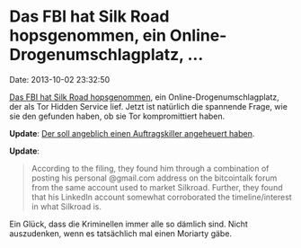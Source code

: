 Das FBI hat Silk Road hopsgenommen, ein Online-Drogenumschlagplatz, \...
========================================================================

Date: 2013-10-02 23:32:50

[Das FBI hat Silk Road
hopsgenommen](http://www.reuters.com/article/2013/10/02/crime-silkroad-raid-idUSL1N0HS12C20131002),
ein Online-Drogenumschlagplatz, der als Tor Hidden Service lief. Jetzt
ist natürlich die spannende Frage, wie sie den gefunden haben, ob sie
Tor kompromittiert haben.

**Update**: [Der soll angeblich einen Auftragskiller angeheuert
haben](http://www.businessinsider.com/silk-road-seized-ross-ulbricht-arrested-2013-10).

**Update**:

> According to the filing, they found him through a combination of
> posting his personal \@gmail.com address on the bitcointalk forum from
> the same account used to market Silkroad. Further, they found that his
> LinkedIn account somewhat corroborated the timeline/interest in what
> Silkroad is.

Ein Glück, dass die Kriminellen immer alle so dämlich sind. Nicht
auszudenken, wenn es tatsächlich mal einen Moriarty gäbe.
